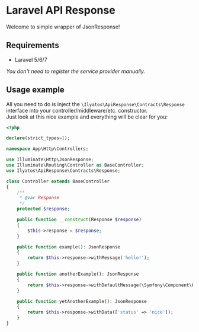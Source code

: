 # Laravel API Response

Welcome to simple wrapper of JsonResponse!

## Requirements

- Laravel 5/6/7

_You don't need to register the service provider manually._

## Usage example

All you need to do is inject the `\Ilyatos\ApiResponse\Contracts\Response` interface into your controller/middleware/etc. constructor.\
Just look at this nice example and everything will be clear for you:
```php
<?php

declare(strict_types=1);

namespace App\Http\Controllers;

use Illuminate\Http\JsonResponse;
use Illuminate\Routing\Controller as BaseController;
use Ilyatos\ApiResponse\Contracts\Response;

class Controller extends BaseController
{
    /**
     * @var Response
     */
    protected $response;

    public function __construct(Response $response)
    {
        $this->response = $response;
    }

    public function example(): JsonResponse
    {
        return $this->response->withMessage('hello!');
    }

    public function anotherExample(): JsonResponse
    {
        return $this->response->withDefaultMessage(\Symfony\Component\HttpFoundation\Response::HTTP_NOT_FOUND);
    }

    public function yetAnotherExample(): JsonResponse
    {
        return $this->response->withData(['status' => 'nice']);
    }
}
```
